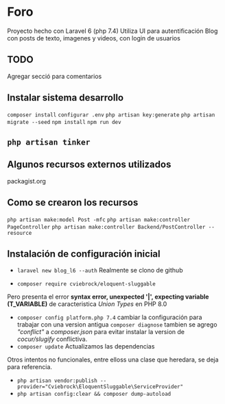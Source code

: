 # Foro
Proyecto hecho con Laravel 6 (php 7.4)
Utiliza UI para autentificación
Blog con posts de texto, imagenes y videos, con login de usuarios


## TODO
Agregar secció para comentarios



## Instalar sistema desarrollo
``` composer install ```
``` configurar .env ```
``` php artisan key:generate ```
``` php artisan migrate --seed ```
``` npm install ```
``` npm run dev ```



## __``` php artisan tinker ```__






## Algunos recursos externos utilizados
packagist.org



## Como se crearon los recursos
``` php artisan make:model Post -mfc ```
``` php artisan make:controller PageController ```
``` php artisan make:controller Backend/PostController --resource ```



## Instalación de configuración inicial

- ``` laravel new blog_l6 --auth ``` Realmente se clono de github

- ``` composer require cviebrock/eloquent-sluggable ```

Pero presenta el error __syntax error, unexpected '|', expecting variable (T_VARIABLE)__ de caracteristica _Union Types_ en PHP 8.0
- ``` composer config platform.php 7.4 ``` cambiar la configuración para trabajar con una version antigua  ``` composer diagnose ``` tambien se agrego _"conflict"_ a _composer.json_ para evitar instalar la version de _cocur/slugify_ conflictiva.
- ``` composer update ``` Actualizamos las dependencias

Otros intentos no funcionales, entre elloss una clase que heredara, se deja para referencia.
- ``` php artisan vendor:publish --provider="Cviebrock\EloquentSluggable\ServiceProvider" ```
- ``` php artisan config:clear && composer dump-autoload ```



